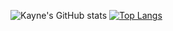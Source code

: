 ![Kayne's GitHub stats](https://github-readme-stats.vercel.app/api?username=KayneFerreira&show_icons=true&theme=city_lights)
[![Top Langs](https://github-readme-stats.vercel.app/api/top-langs/?username=KayneFerreira&layout=compact&theme=city_lights)](https://github.com/anuraghazra/github-readme-stats)
